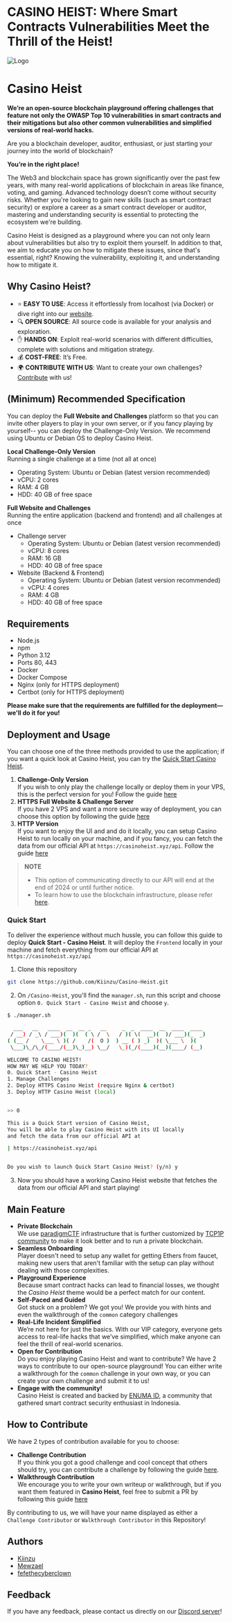 # CASINO HEIST: Where Smart Contracts Vulnerabilities Meet the Thrill of the Heist!
![Logo](./casino-heist.png)
# Casino Heist
**We’re an open-source blockchain playground offering challenges that feature not only the OWASP Top 10 vulnerabilities in smart contracts and their mitigations but also other common vulnerabilities and simplified versions of real-world hacks.**

Are you a blockchain developer, auditor, enthusiast, or just starting your journey into the world of blockchain?

**You’re in the right place!** 

The Web3 and blockchain space has grown significantly over the past few years, with many real-world applications of blockchain in areas like finance, voting, and gaming. Advanced technology doesn’t come without security risks. Whether you're looking to gain new skills (such as smart contract security) or explore a career as a smart contract developer or auditor, mastering and understanding security is essential to protecting the ecosystem we're building.

Casino Heist is designed as a playground where you can not only learn about vulnerabilities but also try to exploit them yourself. In addition to that, we aim to educate you on how to mitigate these issues, since that's essential, right? Knowing the vulnerability, exploiting it, and understanding how to mitigate it.

## Why Casino Heist?
- ⭐ **EASY TO USE**: Access it effortlessly from localhost (via Docker) or dive right into our [website](https://casinoheist.xyz).
- 🔍 **OPEN SOURCE**: All source code is available for your analysis and exploration.
- ✋ **HANDS ON**: Exploit real-world scenarios with different difficulties, complete with solutions and mitigation strategy.
- 💰 **COST-FREE**: It’s Free.
- 🌍 **CONTRIBUTE WITH US**: Want to create your own challenges? [Contribute](/Contribution/) with us!


## (Minimum) Recommended Specification
You can deploy the **Full Website and Challenges** platform so that you can invite other players to play in your own server, or if you fancy playing by yourself-- you can deploy the Challenge-Only Version. We recommend using Ubuntu or Debian OS to deploy Casino Heist.

**Local Challenge-Only Version**  
Running a single challenge at a time (not all at once)
- Operating System: Ubuntu or Debian (latest version recommended)
- vCPU: 2 cores
- RAM: 4 GB
- HDD: 40 GB of free space

**Full Website and Challenges**  
Running the entire application (backend and frontend) and all challenges at once
- Challenge server
    - Operating System: Ubuntu or Debian (latest version recommended)
    - vCPU: 8 cores
    - RAM: 16 GB
    - HDD: 40 GB of free space
- Website (Backend & Frontend)
    - Operating System: Ubuntu or Debian (latest version recommended)
    - vCPU: 4 cores
    - RAM: 4 GB
    - HDD: 40 GB of free space

## Requirements
- Node.js
- npm
- Python 3.12
- Ports 80, 443
- Docker
- Docker Compose
- Nginx (only for HTTPS deployment)
- Certbot (only for HTTPS deployment)

**Please make sure that the requirements are fulfilled for the deployment—we'll do it for you!**

## Deployment and Usage

You can choose one of the three methods provided to use the application; if you want a quick look at Casino Heist, you can try the [Quick Start Casino Heist](#quick-start).

1. **Challenge-Only Version**  
    If you wish to only play the challenge locally or deploy them in your VPS, this is the perfect version for you! Follow the guide [here](./Documentation/CHALL-ONLY_deployment.md)
2. **HTTPS Full Website & Challenge Server**  
    If you have 2 VPS and want a more secure way of deployment, you can choose this option by following the guide [here](./Documentation/HTTPS_deployment.md)
3. **HTTP Version**  
    If you want to enjoy the UI and and do it locally, you can setup Casino Heist to run locally on your machine, and if you fancy, you can fetch the data from our official API at `https://casinoheist.xyz/api`. Follow the guide [here](./Documentation/HTTP_deployment.md)

> **NOTE**
>- This option of communicating directly to our API will end at the end of 2024 or until further notice.
>- To learn how to use the blockchain infrastructure, please refer [here](./Documentation/PLAY_101.md).

### Quick Start
To deliver the experience without much hussle, you can follow this guide to deploy **Quick Start - Casino Heist**. It will deploy the `Frontend` locally in your machine and fetch everything from our official API at `https://casinoheist.xyz/api`
1. Clone this repository

```bash
git clone https://github.com/Kiinzu/Casino-Heist.git
```

2. On `/Casino-Heist`, you'll find the `manager.sh`, run this script and choose option `0. Quick Start - Casino Heist` and choose `y`.
```bash
$ ./manager.sh

  ___   __   ____  __  __ _   __     _  _  ____  __  ____  ____ 
 / __) / _\ / ___)(  )(  ( \ /  \   / )( \(  __)(  )/ ___)(_  _)
( (__ /    \___ \ )( /    /(  O )  ) __ ( ) _)  )( \___ \  )(  
 \___)\_/\_/(____/(__)\_)__) \__/   \_)(_/(____)(__)(____/ (__) 

WELCOME TO CASINO HEIST!
HOW MAY WE HELP YOU TODAY?
0. Quick Start - Casino Heist
1. Manage Challenges
2. Deploy HTTPS Casino Heist (require Nginx & certbot)
3. Deploy HTTP Casino Heist (local)


>> 0

This is a Quick Start version of Casino Heist,
You will be able to play Casino Heist with its UI locally
and fetch the data from our official API at

| https://casinoheist.xyz/api


Do you wish to launch Quick Start Casino Heist? (y/n) y
```

3. Now you should have a working Casino Heist website that fetches the data from our official API and start playing!

## Main Feature
- **Private Blockchain**  
    We use [paradigmCTF](https://github.com/paradigmxyz/paradigm-ctf-infrastructure) infrastructure that is further customized by [TCP1P community](https://github.com/TCP1P/Paradigmctf-BlockChain-Infra-Extended) to make it look better and to run a private blockchain.
- **Seamless Onboarding**  
    Player doesn't need to setup any wallet for getting Ethers from faucet, making new users that aren't familiar with the setup can play without dealing with those complexities.
- **Playground Experience**  
    Because smart contract hacks can lead to financial losses, we thought the *Casino Heist* theme would be a perfect match for our content.
- **Self-Paced and Guided**  
    Got stuck on a problem? We got you! We provide you with hints and even the walkthrough of the `common` category challenges
- **Real-Life Incident Simplified**  
    We’re not here for just the basics. With our VIP category, everyone gets access to real-life hacks that we’ve simplified, which make anyone can feel the thrill of real-world scenarios.
- **Open for Contribution**  
    Do you enjoy playing Casino Heist and want to contribute? We have 2 ways to contribute to our open-source playground! You can either write a walkthrough for the `common` challenge in your own way, or you can create your own challenge and submit it to us!
- **Engage with the community!**  
    Casino Heist is created and backed by [ENUMA ID](https://discord.gg/scwfGkERsj), a community that gathered smart contract security enthusiast in Indonesia.

## How to Contribute
We have 2 types of contribution available for you to choose:

- **Challenge Contribution**  
    If you think you got a good challenge and cool concept that others should try, you can contribute a challenge by following the guide [here](./Contribution/README.md#contributing-challenge).
- **Walkthrough Contribution**  
    We encourage you to write your own writeup or walkthrough, but if you want them featured in **Casino Heist**, feel free to submit a PR by following this guide [here](./Contribution/README.md#walkthrough-contribution)

By contributing to us, we will have your name displayed as either a `Challenge Contributor` or `Walkthrough Contributor` in this Repository!

## Authors
- [Kiinzu](https://github.com/kiinzu)
- [Mewzael](https://github.com/Mewzael)
- [fefethecyberclown](https://github.com/fefethecyberclown)

## Feedback
If you have any feedback, please contact us directly on our [Discord server](https://discord.gg/scwfGkERsj)!
